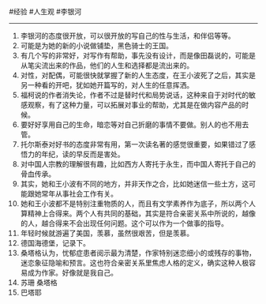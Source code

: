 #经验 #人生观 #李银河 

---


1. 李银河的态度很开放，可以很开放的写自己的性与生活，和伴侣等等。
2. 可能是为她的新的小说做铺垫，黑色骑士的王国。
3. 有几个写的非常好，对写作有帮助，事先没有设计，而是像田磊说的，可能是从笔尖流出来的作品，他们的人生和选择都是流出来的。
4. 对性，对配偶，可能很快就掌握了新的人生态度，在王小波死了之后，其实是另一种看的开吧，犹如她开篇写的，对人生的任意挥洒。
5. 福柯说的作者消失论，作者不过是替时代和局势说话，这种来自于对时代的敏感观察，有了这种力量，可以拓展对事业的帮助，尤其是在做内容产品的时候。
6. 要好好享用自己的生命，暗恋等对自己折磨的事情不要做。别人的也不用去管。
7. 托尔斯泰对好书的态度非常有用，第一次读名著的感觉很重要，如果错过了感悟力的年纪，读的早反而是害处。
8. 对中国人宗教的理解很有趣，比如西方人寄托于永生，而中国人寄托于自己的骨血传承。
9. 其实，她和王小波有不同的地方，并非天作之合，比如她迷信一些土方，这可能跟她常年从事社会工作有关。
10. 她和王小波都不是特别注重物质的人，而且有文学素养作为底子，所以两个人算精神上合得来。两个人有共同的基础，其实是符合亲密关系中所说的，越像的人，越合得来不会出现任何问题。这个可以作为一个做事的指导。
11. 年轻时候就游遍了美国，羡慕，虽然很艰苦，但是羡慕。
12. 德国海德堡，记录下。
13. 桑塔格认为，忧郁症患者阅示最为清楚，作家特别迷恋细小的或残存的事物，迷恋象征隐喻和预言。这也符合亲密关系里焦虑人格的定义，确实这种人极容易成为作家。好像就是我自己。
14. 苏珊 桑塔格
15. 巴塔耶
